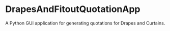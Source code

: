 # DrapesAndFitoutQuotationApp
A Python GUI application for generating quotations for Drapes and Curtains.
